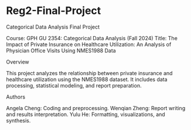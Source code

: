 # Reg2-Final-Project

Categorical Data Analysis Final Project

Course: GPH GU 2354: Categorical Data Analysis (Fall 2024)
Title: The Impact of Private Insurance on Healthcare Utilization: An Analysis of Physician Office Visits Using NMES1988 Data

Overview

This project analyzes the relationship between private insurance and healthcare utilization using the NMES1988 dataset. It includes data processing, statistical modeling, and report preparation.

Authors

Angela Cheng: Coding and preprocessing.
Wenqian Zheng: Report writing and results interpretation.
Yulu He: Formatting, visualizations, and synthesis.
